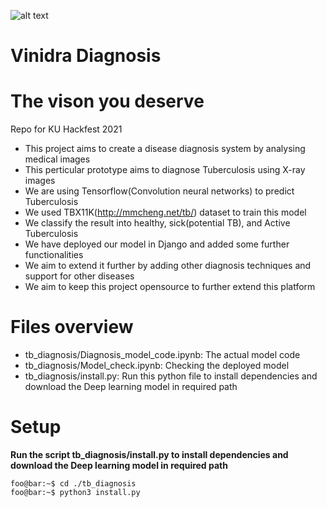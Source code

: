 ![alt text](https://user-images.githubusercontent.com/33256063/108596120-155dc200-73ab-11eb-9331-81fa1b96fb50.png)

# Vinidra Diagnosis
# The vison you deserve
Repo for KU Hackfest 2021

* This project aims to create a disease diagnosis system by analysing medical images
* This perticular prototype aims to diagnose Tuberculosis using X-ray images
* We are using Tensorflow(Convolution neural networks) to predict Tuberculosis
* We used TBX11K(http://mmcheng.net/tb/) dataset to train this model
* We classify the result into healthy, sick(potential TB), and Active Tuberculosis
* We have deployed our model in Django and added some further functionalities
* We aim to extend it further by adding other diagnosis techniques and support for other diseases
* We aim to keep this project opensource to further extend this platform

# Files overview
* tb_diagnosis/Diagnosis_model_code.ipynb: The actual model code
* tb_diagnosis/Model_check.ipynb: Checking the deployed model
* tb_diagnosis/install.py: Run this python file to install dependencies and download the Deep learning model in required path

# Setup
**Run the script tb_diagnosis/install.py to install dependencies and download the Deep learning model in required path**
```console
foo@bar:~$ cd ./tb_diagnosis
foo@bar:~$ python3 install.py
```


